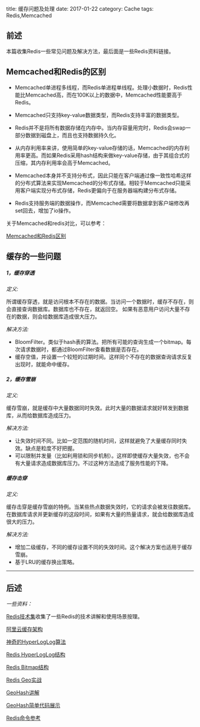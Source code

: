 title: 缓存问题及处理
date: 2017-01-22
category: Cache
tags: Redis,Memcached

## 前述
本篇收集Redis一些常见问题及解决方法，最后面是一些Redis资料链接。

## Memcached和Redis的区别
- Memcached单进程多线程，而Redis单进程单线程。处理小数据时，Redis性能比Memcached高，而在100K以上的数据中，Memcached性能要高于Redis。

- Memcached只支持key-value数据类型，而Redis支持丰富的数据类型。

- Redis并不是将所有数据存储在内存中。当内存容量用完时，Redis会swap一部分数据到磁盘上，而且也支持数据持久化。

- 从内存利用率来讲，使用简单的key-value存储的话，Memcached的内存利用率更高。而如果Redis采用hash结构来做key-value存储，由于其组合式的压缩，其内存利用率会高于Memcached。

- Memcached本身并不支持分布式，因此只能在客户端通过像一致性哈希这样的分布式算法来实现Memcached的分布式存储。相较于Memcached只能采用客户端实现分布式存储，Redis更偏向于在服务器端构建分布式存储。

- Redis支持服务端的数据操作，而Memcached需要将数据拿到客户端修改再set回去，增加了io操作。

关于Memcached和redis对比，可以参考：

[Memcached和Redis区别](http://www.360doc.com/content/18/0309/11/11935121_735604822.shtml)

## 缓存的一些问题
##### 1，缓存穿透

*定义:*

所谓缓存穿透，就是访问根本不存在的数据。当访问一个数据时，缓存不存在，则会直接查询数据库。数据库也不存在，就返回空。
如果有恶意用户访问大量不存在的数据，则会给数据库造成很大压力。

*解决方法:*

- BloomFilter。类似于hash表的算法。把所有可能的查询生成一个bitmap。每次请求数据时，都通过BloomFilter查看数据是否存在。
- 缓存空值，并设置一个较短的过期时间。这样同个不存在的数据查询请求反复出现时，就能命中缓存。

##### 2，缓存雪崩

*定义:*

缓存雪崩，就是缓存中大量数据同时失效。此时大量的数据请求就好转发到数据库，从而给数据库造成压力。

*解决方法:*

- 让失效时间不同。比如一定范围的随机时间，这样就避免了大量缓存同时失效。缺点是粒度不好把握。
- 可以限制并发量（比如利用锁和同步机制）。这样即使缓存大量失效，也不会有大量请求造成数据库压力。不过这种方法造成了服务性能的下降。

##### 缓存击穿

*定义:*

缓存击穿是缓存雪崩的特例。当某些热点数据失效时，它的请求会被发往数据库。在数据库请求并更新缓存的这段时间，如果有大量的热量请求，就会给数据库造成很大的压力。

*解决方法:*

- 增加二级缓存，不同的缓存设置不同的失效时间。这个解决方案也适用于缓存雪崩。
- 基于LRU的缓存换出策略。

---

## 后述

*一些资料：*

[Redis技术集](https://zhuanlan.zhihu.com/p/28073983)收集了一些Redis的技术讲解和使用场景按理。

[阿里云缓存架构](https://yq.aliyun.com/articles/290865)

[神奇的HyperLogLog算法](http://www.rainybowe.com/blog/2017/07/13/%E7%A5%9E%E5%A5%87%E7%9A%84HyperLogLog%E7%AE%97%E6%B3%95/index.html)

[Redis HyperLogLog结构](https://zhuanlan.zhihu.com/p/58358264)

[Redis Bitmap结构](https://segmentfault.com/a/1190000008188655)

[Redis Geo实战](https://www.jianshu.com/p/81bf3baa64e5)

[GeoHash讲解](https://zhuanlan.zhihu.com/p/35940647)

[GeoHash简单代码展示](https://github.com/GongDexing/Geohash)

[Redis命令参考](http://doc.redisfans.com/)